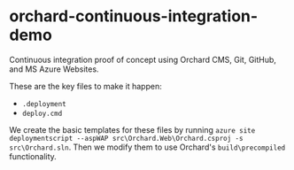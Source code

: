 orchard-continuous-integration-demo
===================================

Continuous integration proof of concept using Orchard CMS, Git, GitHub, and MS Azure Websites.

These are the key files to make it happen:

- `.deployment`
- `deploy.cmd`

We create the basic templates for these files by running `azure site deploymentscript --aspWAP src\Orchard.Web\Orchard.csproj -s src\Orchard.sln`. Then we modify them to use Orchard's `build\precompiled` functionality.
